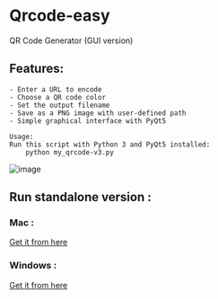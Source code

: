 # Qrcode-easy
  QR Code Generator (GUI version)

## Features:
    - Enter a URL to encode
    - Choose a QR code color
    - Set the output filename
    - Save as a PNG image with user-defined path
    - Simple graphical interface with PyQt5

    Usage:
    Run this script with Python 3 and PyQt5 installed:
        python my_qrcode-v3.py

![image](https://github.com/user-attachments/assets/fa24e2d8-2db0-4e16-972d-bcf423667afd)
       
## Run standalone version :

### Mac :
  
  [Get it from here](https://cloud.univ-grenoble-alpes.fr/s/pAAQxSY8nE9ZBLA)    

### Windows :
    
  [Get it from here](https://cloud.univ-grenoble-alpes.fr/s/98WrWHECQCcJPCY)
